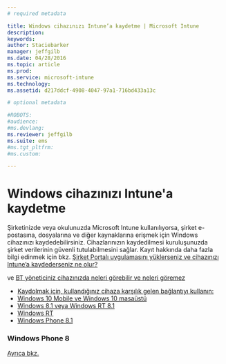 ```yaml
---
# required metadata

title: Windows cihazınızı Intune’a kaydetme | Microsoft Intune
description:
keywords:
author: Staciebarker
manager: jeffgilb
ms.date: 04/28/2016
ms.topic: article
ms.prod:
ms.service: microsoft-intune
ms.technology:
ms.assetid: d217ddcf-4908-4047-97a1-716bd433a13c

# optional metadata

#ROBOTS:
#audience:
#ms.devlang:
ms.reviewer: jeffgilb
ms.suite: ems
#ms.tgt_pltfrm:
#ms.custom:

---
```



# Windows cihazınızı Intune'a kaydetme

Şirketinizde veya okulunuzda Microsoft Intune kullanılıyorsa, şirket e-postasına, dosyalarına ve diğer kaynaklarına erişmek için Windows cihazınızı kaydedebilirsiniz. Cihazlarınızın kaydedilmesi kuruluşunuzda şirket verilerinin güvenli tutulabilmesini sağlar. Kayıt hakkında daha fazla bilgi edinmek için bkz. [Şirket Portalı uygulamasını yüklerseniz ve cihazınızı Intune’a kaydederseniz ne olur?](what-happens-if-you-install-the-company-portal-app-and-enroll-your-device-in-intune-windows.md)

ve [BT yöneticiniz cihazınızda neleri görebilir ve neleri göremez](what-can-your-it-administrator-see-when-you-enroll-your-device-in-intune-windows.md)

- [Kaydolmak için, kullandığınız cihaza karşılık gelen bağlantıyı kullanın:](enroll-your-w10-phone-or-w10-pc-windows.md)</br>
- [Windows 10 Mobile ve Windows 10 masaüstü](enroll-your-w81-or-rt81-windows.md)</br>
- [Windows 8.1 veya Windows RT 8.1](enroll-your-rt-windows.md)</br>
- [Windows RT](enroll-your-wp81-windows.md)</br>
- [Windows Phone 8.1](enroll-your-wp8-windows.md)


### Windows Phone 8
[Ayrıca bkz.](using-your-windows-device-with-intune.md)



<!--HONumber=May16_HO2-->


